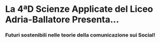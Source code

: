 # La 4ªD Scienze Applicate del Liceo Adria-Ballatore Presenta...
### Futuri sostenibili nelle teorie della comunicazione sui Social!
